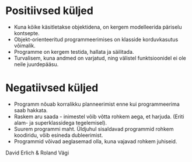 # Positiivsed küljed

* Kuna kõike käsitletakse objektidena, on kergem modelleerida päriselu kontsepte.
* Objekt-orienteeritud programmeerimises on klasside korduvkasutus võimalik.
* Programme on kergem testida, hallata ja säilitada.
* Turvalisem, kuna andmed on varjatud, ning välistel funktsioonidel ei ole neile juurdepääsu.

# Negatiivsed küljed

* Programm nõuab korralikku planneerimist enne kui programmeerima saab hakkata.
* Raskem aru saada - inimestel võib võtta rohkem aega, et harjuda. (Eriti alam- ja superklassidega tegelemisel).
* Suurem programmi maht. Üldjuhul sisaldavad programmid rohkem koodiridu, võib esineda dubleerimist.
* Programmid võivad aeglasemad olla, kuna vajavad rohkem juhiseid.

David Erlich & Roland Vägi